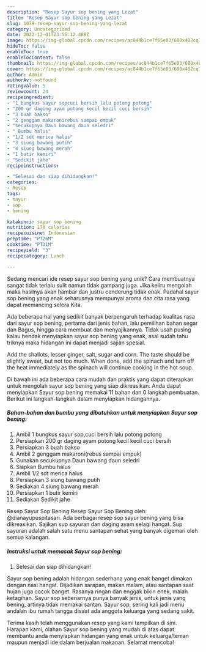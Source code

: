 ```yaml
---
description: "Resep Sayur sop bening yang Lezat"
title: "Resep Sayur sop bening yang Lezat"
slug: 1079-resep-sayur-sop-bening-yang-lezat
category: Uncategorized
date: 2022-12-01T23:56:12.488Z
image: https://img-global.cpcdn.com/recipes/ac844b1ce7f65e03/680x482cq70/sayur-sop-bening-foto-resep-utama.jpg
hideToc: false
enableToc: true
enableTocContent: false
thumbnail: https://img-global.cpcdn.com/recipes/ac844b1ce7f65e03/680x482cq70/sayur-sop-bening-foto-resep-utama.jpg
cover: https://img-global.cpcdn.com/recipes/ac844b1ce7f65e03/680x482cq70/sayur-sop-bening-foto-resep-utama.jpg
author: Admin
authorAv: notfound
ratingvalue: 5
reviewcount: 24
recipeingredient:
- "1 bungkus sayur sopcuci bersih lalu potong potong"
- "200 gr daging ayam potong kecil kecil cuci bersih"
- "3 buah bakso"
- "2 genggam makaronirebus sampai empuk"
- "secukupnya Daun bawang daun seledri"
- " Bumbu halus"
- "1/2 sdt merica halus"
- "3 siung bawang putih"
- "4 siung bawang merah"
- "1 butir kemiri"
- "Sedikit jahe"
recipeinstructions:

- "Selesai dan siap dihidangkan!"
categories:
- Resep
tags:
- sayur
- sop
- bening

katakunci: sayur sop bening 
nutrition: 178 calories
recipecuisine: Indonesian
preptime: "PT26M"
cooktime: "PT31M"
recipeyield: "3"
recipecategory: Lunch

---
```





Sedang mencari ide resep sayur sop bening yang unik? Cara membuatnya sangat tidak terlalu sulit namun tidak gampang juga. Jika keliru mengolah maka hasilnya akan hambar dan justru cenderung tidak enak. Padahal sayur sop bening yang enak seharusnya mempunyai aroma dan cita rasa yang dapat memancing selera Kita.





Ada beberapa hal yang sedikit banyak berpengaruh terhadap kualitas rasa dari sayur sop bening, pertama dari jenis bahan, lalu pemilihan bahan segar dan Bagus, hingga cara membuat dan menyajikannya. Tidak usah pusing kalau hendak menyiapkan sayur sop bening yang enak,      asal sudah tahu triknya maka hidangan ini dapat menjadi sajian spesial.














Add the shallots, lesser ginger, salt, sugar and corn. The taste should be slightly sweet, but not too much. When done, add the spinach and turn off the heat immediately as the spinach will continue cooking in the hot soup.






Di bawah ini ada beberapa cara mudah dan praktis yang dapat diterapkan untuk mengolah sayur sop bening yang siap dikreasikan. Anda dapat menyiapkan Sayur sop bening memakai 11 bahan dan 0 langkah pembuatan. Berikut ini langkah-langkah dalam menyiapkan hidangannya.

<!--inarticleads1-->

##### Bahan-bahan dan bumbu yang dibutuhkan untuk menyiapkan Sayur sop bening:

1. Ambil 1 bungkus sayur sop,cuci bersih lalu potong potong
1. Persiapkan 200 gr daging ayam potong kecil kecil cuci bersih
1. Persiapkan 3 buah bakso
1. Ambil 2 genggam makaroni(rebus sampai empuk)
1. Gunakan secukupnya Daun bawang daun seledri
1. Siapkan  Bumbu halus
1. Ambil 1/2 sdt merica halus
1. Persiapkan 3 siung bawang putih
1. Sediakan 4 siung bawang merah
1. Persiapkan 1 butir kemiri
1. Sediakan Sedikit jahe


Resep Sayur Sop Bening Resep Sayur Sop Bening oleh: @dianayupuspitasari. Ada berbagai resep sop sayur bening yang bisa dikreasikan. Sajikan sup sayuran dan daging ayam selagi hangat. Sup sayuran adalah salah satu menu santapan sehat yang banyak digemari oleh semua kalangan. 

<!--inarticleads2-->

##### Instruksi untuk memasak Sayur sop bening:


1. Selesai dan siap dihidangkan!

Sayur sop bening adalah hidangan sederhana yang enak banget dimakan dengan nasi hangat. Dijadikan sarapan, makan malam, atau santapan saat hujan juga cocok banget. Rasanya ringan dan enggak bikin enek, malah ketagihan. Sayur sop sebenarnya punya banyak jenis, untuk jenis yang bening, artinya tidak memakai santan. Sayur sop, sering kali jadi menu andalan ibu rumah tangga disaat ada anggota keluarga yang sedang sakit. 

Terima kasih telah menggunakan resep yang kami tampilkan di sini. Harapan kami, olahan Sayur sop bening yang mudah di atas dapat membantu anda menyiapkan hidangan yang enak untuk keluarga/teman maupun menjadi ide dalam berjualan makanan. Selamat mencoba!
